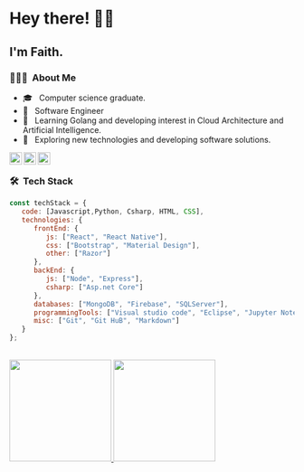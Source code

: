 <!-- Greeting -->
# Hey there! :wave::smiley:
<h2>I'm Faith.</h2>

<h3> 👨🏻‍💻 &nbsp;About Me </h3>

- 🎓 &nbsp; Computer science graduate.
- 💼 &nbsp; Software Engineer
- 🌱 &nbsp; Learning Golang and developing interest in Cloud Architecture and Artificial Intelligence.
- 🤔 &nbsp; Exploring new technologies and developing software solutions.

<!-- Social Handles -->
<!--<a href="https://twitter.com/I_am_techsol">
  <img align="left" alt=Faith's Twitter" width="22px" src="https://cdn.jsdelivr.net/npm/simple-icons@v3/icons/twitter.svg" />
</a>-->
<a href="https://www.linkedin.com/in/faith-adeoti-ab2131114/">
  <img align="left" alt="Faith's Linkdein" width="22px" src="https://cdn.jsdelivr.net/npm/simple-icons@v3/icons/linkedin.svg" />
</a>
<a href="https://github.com/Techso">
  <img align="left" alt="Faith's Github" width="22px" src="https://cdn.jsdelivr.net/npm/simple-icons@v3/icons/github.svg" />
</a>
<a mailto:"faithadeoti21@gmail.com">
  <img align="left" alt="Faith's Mail" width="22px" src="https://cdn.jsdelivr.net/npm/simple-icons@v3/icons/gmail.svg" />
</a>
<br />

<h3> 🛠 &nbsp;Tech Stack</h3>


```javascript
const techStack = {
   code: [Javascript,Python, Csharp, HTML, CSS],
   technologies: {
      frontEnd: {
         js: ["React", "React Native"],
         css: ["Bootstrap", "Material Design"],
         other: ["Razor"]
      },
      backEnd: {
         js: ["Node", "Express"],
         csharp: ["Asp.net Core"]
      },
      databases: ["MongoDB", "Firebase", "SQLServer"],
      programmingTools: ["Visual studio code", "Eclipse", "Jupyter Notebook"]
      misc: ["Git", "Git HuB", "Markdown"]
   }
};
```
</br>

<a href="https://github.com/Techso">
  <img height="180em" src="https://github-readme-stats.vercel.app/api?username=Techso&theme=buefy&show_icons=true" />
  <img height="180em" src="https://github-readme-stats.vercel.app/api/top-langs/?username=Techso&theme=buefy&layout=compact" />
</a>

